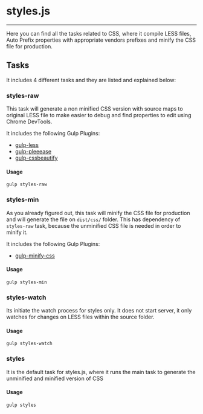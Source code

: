 # styles.js
--------

Here you can find all the tasks related to CSS, where it compile LESS files, Auto Prefix properties with appropriate vendors prefixes and minify the CSS file for production.


## Tasks

It includes 4 different tasks and they are listed and explained below:


### styles-raw

This task will generate a non minified CSS version with source maps to original LESS file to make easier to debug and find properties to edit using Chrome DevTools.

It includes the following Gulp Plugins:

 - [gulp-less](https://www.npmjs.org/package/gulp-less)
 - [gulp-pleeease](https://www.npmjs.org/package/gulp-pleeease)
 - [gulp-cssbeautify](https://www.npmjs.org/package/gulp-cssbeautify)

#### Usage

`gulp styles-raw`

### styles-min

As you already figured out, this task will minify the CSS file for production and will generate the file on `dist/css/` folder. This has dependency of `styles-raw` task, because the unminified CSS file is needed in order to minify it.

It includes the following Gulp Plugins:

 - [gulp-minify-css](https://www.npmjs.org/package/gulp-minify-css)

#### Usage

`gulp styles-min`

### styles-watch

Its initiate the watch process for styles only. It does not start server, it only watches for changes on LESS files within the source folder.

#### Usage

`gulp styles-watch`

### styles

It is the default task for styles.js, where it runs the main task to generate the unminified and minified version of CSS

#### Usage

`gulp styles`

